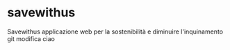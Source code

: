 # savewithus
Savewithus applicazione web per la sostenibilità e diminuire l'inquinamento
git modifica
ciao